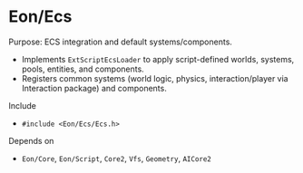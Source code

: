 Eon/Ecs
=======

Purpose: ECS integration and default systems/components.

- Implements `ExtScriptEcsLoader` to apply script-defined worlds, systems, pools, entities, and components.
- Registers common systems (world logic, physics, interaction/player via Interaction package) and components.

Include
- `#include <Eon/Ecs/Ecs.h>`

Depends on
- `Eon/Core`, `Eon/Script`, `Core2`, `Vfs`, `Geometry`, `AICore2`

